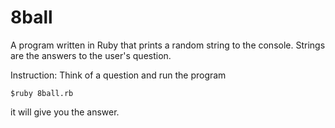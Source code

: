 # 8ball
A program written in Ruby that prints a random string to the console. Strings are the answers to the user's question.

Instruction:
Think of a question and run the program

```
$ruby 8ball.rb
```

it will give you the answer.
